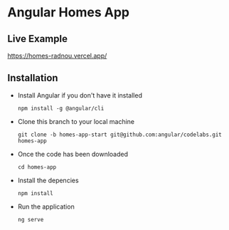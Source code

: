 # Angular Homes App

## Live Example
https://homes-radnou.vercel.app/ 

## Installation
  - Install Angular if you don't have it installed
  
    `npm install -g @angular/cli`
  
  - Clone this branch to your local machine
  
    `git clone -b homes-app-start git@github.com:angular/codelabs.git homes-app`
  
  - Once the code has been downloaded
  
    `cd homes-app`
  
  - Install the depencies
  
    `npm install` 
  
  - Run the application 
  
    `ng serve`
